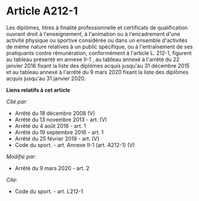 # Article A212-1

Les diplômes, titres à finalité professionnelle et certificats de qualification ouvrant droit à l'enseignement, à l'animation
ou à l'encadrement d'une activité physique ou sportive considérée ou dans un ensemble d'activités de même nature relatives à
un public spécifique, ou à l'entraînement de ses pratiquants contre rémunération, conformément à l'article L. 212-1, figurent
au tableau présenté en annexe II-1                       , au tableau annexé à l'arrêté du 22 janvier 2016 fixant la liste
des diplômes acquis jusqu'au 31 décembre 2015 et au tableau annexé à l'arrêté du 9 mars 2020 fixant la liste des diplômes
acquis jusqu'au 31 janvier 2020.

**Liens relatifs à cet article**

_Cité par_:

  - Arrêté du 18 décembre 2008 (V)
  - Arrêté du 13 novembre 2013 - art. (V)
  - Arrêté du 4 août 2016 - art. 1
  - Arrêté du 19 septembre 2016 - art. 1
  - Arrêté du 25 février 2019 - art. (V)
  - Code du sport. - art. Annexe II-1 (art. A212-1) (V)

_Modifié par_:

  - Arrêté du 9 mars 2020 - art. 2

_Cite_:

  - Code du sport. - art. L212-1
